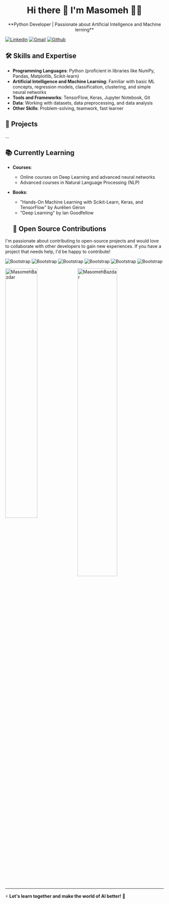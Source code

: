 <h1 align='center'>
  Hi there 👋 I'm Masomeh 👨‍💻
</h1>

<p align='center'>
  **Python Developer | Passionate about Artificial Intellgence and Machine lerning** 
</p>

[![Linkedin](https://img.shields.io/badge/-LinkedIn-blue?style=flat&logo=Linkedin&logoColor=white)](https://www.linkedin.com/in/masoumeh-bazdar-213b71262/?lipi=urn%3Ali%3Apage%3Ad_flagship3_feed%3ByrK3wqd0S2yMbpKQ%2B%2B0ESA%3D%3D)
[![Gmail](https://img.shields.io/badge/-Gmail-c14438?style=flat&logo=Gmail&logoColor=white)](mailto:masoumehbazdar99)
[![Github](https://img.shields.io/github/followers/MasomehBazdar?label=Follow&style=social)](https://github.com/MasomehBazdar/MasomehBazdar/tree/main)

## 🛠️ Skills and Expertise  
- **Programming Languages**: Python (proficient in libraries like NumPy, Pandas, Matplotlib, Scikit-learn)  
- **Artificial Intelligence and Machine Learning**: Familiar with basic ML concepts, regression models, classification, clustering, and simple neural networks  
- **Tools and Frameworks**: TensorFlow, Keras, Jupyter Notebook, Git  
- **Data**: Working with datasets, data preprocessing, and data analysis  
- **Other Skills**: Problem-solving, teamwork, fast learner  

## 🚀 Projects
...


## 📚 Currently Learning  
- **Courses**:  
  - Online courses on Deep Learning and advanced neural networks  
  - Advanced courses in Natural Language Processing (NLP)  
- **Books**:  
  - "Hands-On Machine Learning with Scikit-Learn, Keras, and TensorFlow" by Aurélien Géron  
  - "Deep Learning" by Ian Goodfellow
 

  ## 🌱 Open Source Contributions  
I'm passionate about contributing to open-source projects and would love to collaborate with other developers to gain new experiences. If you have a project that needs help, I'd be happy to contribute!  


![Bootstrap](https://img.shields.io/badge/-Python-05122A?style=flat-square&logo=Python&color=353535) ![Bootstrap](https://img.shields.io/badge/-MySQL-05122A?style=flat-square&logo=MySQL&color=353535)  ![Bootstrap](https://img.shields.io/badge/-Pandas-05122A?style=flat-square&logo=Pandas&color=353535) ![Bootstrap](https://img.shields.io/badge/-Numpy-05122A?style=flat-square&logo=Numpy&color=353535) ![Bootstrap](https://img.shields.io/badge/-Visual%20Studio%20Code-05122A?style=flat-square&logo=Visual-Studio-Code&color=353535)
![Bootstrap](https://img.shields.io/badge/-Jupyter%20Lab-05122A?style=flat-square&logo=Jupyter%20lab&color=353535)


<div>
  <img width="45%" align="left" src="https://github-readme-stats.vercel.app/api/top-langs?username=MasomehBazdar&show_icons=true&locale=en&layout=compact" alt="MasomehBazdar" />
  <img width="50%"  src="https://github-readme-streak-stats.herokuapp.com/?user=MasomehBazdar" alt="MasomehBazdar" />
</div>


---
:zap: **Let's learn together and make the world of AI better!** 🚀

